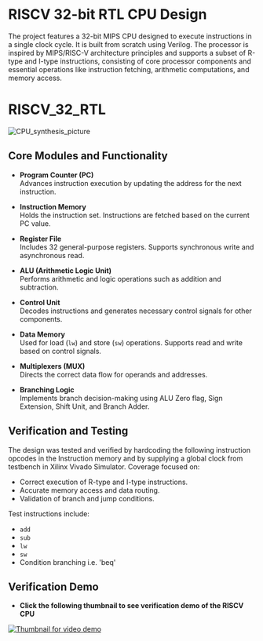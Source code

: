 # RISCV 32-bit RTL CPU Design

The project features a 32-bit MIPS CPU designed to execute instructions in a single clock cycle. It is built from scratch using Verilog. The processor is inspired by MIPS/RISC-V architecture principles and supports a subset of R-type and I-type instructions, consisting of core processor components and essential operations like instruction fetching, arithmetic computations, and memory access.

# RISCV_32_RTL

![CPU_synthesis_picture](https://github.com/user-attachments/assets/47b53ce0-1d1e-4cbc-953d-b07b1fb17403)


## Core Modules and Functionality

- **Program Counter (PC)**  
  Advances instruction execution by updating the address for the next instruction.

- **Instruction Memory**  
  Holds the instruction set. Instructions are fetched based on the current PC value.

- **Register File**  
  Includes 32 general-purpose registers. Supports synchronous write and asynchronous read.

- **ALU (Arithmetic Logic Unit)**  
  Performs arithmetic and logic operations such as addition and subtraction.

- **Control Unit**  
  Decodes instructions and generates necessary control signals for other components.

- **Data Memory**  
  Used for load (`lw`) and store (`sw`) operations. Supports read and write based on control signals.

- **Multiplexers (MUX)**  
  Directs the correct data flow for operands and addresses.

- **Branching Logic**  
  Implements branch decision-making using ALU Zero flag, Sign Extension, Shift Unit, and Branch Adder.


## Verification and Testing

The design was tested and verified by hardcoding the following instruction opcodes in the Instruction memory and by supplying a global clock from testbench in Xilinx Vivado Simulator. Coverage focused on:

- Correct execution of R-type and I-type instructions.
- Accurate memory access and data routing.
- Validation of branch and jump conditions.

Test instructions include:
- `add`
- `sub`
- `lw`
- `sw`
- Condition branching i.e. 'beq'

  
## Verification Demo 

- **Click the following thumbnail to see verification demo of the RISCV CPU**  

[![Thumbnail for video demo](https://github.com/muhammadfarhan720/RISCV_32_RTL/blob/main/images/thumbnail.jpg)](https://drive.google.com/file/d/1yRraBUmZkpqJb0yo4v_YvGIFItMjVyWn/view?usp=sharing)

